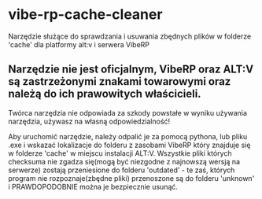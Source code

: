 # vibe-rp-cache-cleaner
Narzędzie służące do sprawdzania i usuwania zbędnych plików w folderze 'cache' dla platformy alt:v i serwera VibeRP
## Narzędzie nie jest oficjalnym, VibeRP oraz ALT:V są zastrzeżonymi znakami towarowymi oraz należą do ich prawowitych właścicieli.
Twórca narzędzia nie odpowiada za szkody powstałe w wyniku używania narzędzia, używasz na własną odpowiedzialność!


Aby uruchomić narzędzie, należy odpalić je za pomocą pythona, lub pliku .exe i wskazać lokalizacje do folderu z zasobami VibeRP który znajduje się w folderze 'cache' w miejscu instalacji ALT:V.
Wszystkie pliki których checksuma nie zgadza się(mogą być niezgodne z najnowszą wersją na serwerze) zostają przeniesione do folderu 'outdated' - te zaś, których program nie rozpoznaje(zbędne pliki) przenoszone są do folderu 'unknown' i PRAWDOPODOBNIE można je bezpiecznie usunąć.

